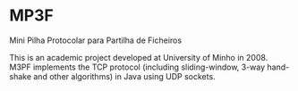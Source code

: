 MP3F
====

Mini Pilha Protocolar para Partilha de Ficheiros

This is an academic project developed at University of Minho in 2008.
M3PF implements the TCP protocol (including sliding-window, 3-way hand-shake and other algorithms) 
in Java using UDP sockets.

